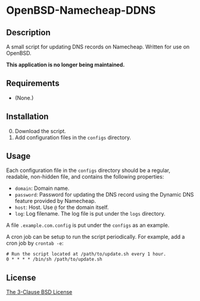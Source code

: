 # OpenBSD-Namecheap-DDNS #

## Description ##

A small script for updating DNS records on Namecheap. Written for use on
OpenBSD.

**This application is no longer being maintained.**

## Requirements ##

* (None.)

## Installation ##

0. Download the script.
1. Add configuration files in the `configs` directory.

## Usage ##

Each configuration file in the `configs` directory should be a regular,
readable, non-hidden file, and contains the following properties:

* `domain`: Domain name.
* `password`: Password for updating the DNS record using the Dynamic DNS feature
provided by Namecheap.
* `host`: Host. Use `@` for the domain itself.
* `log`: Log filename. The log file is put under the `logs` directory.

A file `.example.com.config` is put under the `configs` as an example.

A cron job can be setup to run the script periodically. For example, add a cron
job by `crontab -e`:

    # Run the script located at /path/to/update.sh every 1 hour.
    0 * * * * /bin/sh /path/to/update.sh

## License ##

[The 3-Clause BSD License](http://opensource.org/licenses/BSD-3-Clause)
